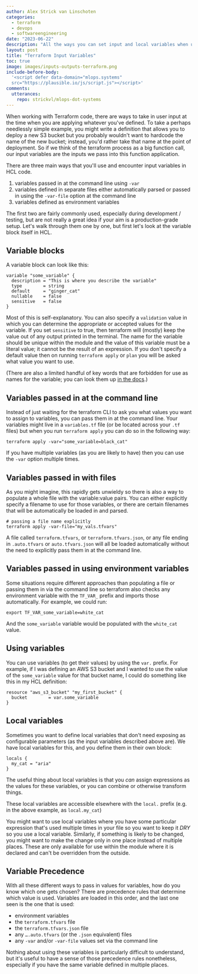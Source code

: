 ```yaml
---
author: Alex Strick van Linschoten
categories:
  - terraform
  - devops
  - softwareengineering
date: "2023-06-22"
description: "All the ways you can set input and local variables when using Terraform."
layout: post
title: "Terraform Input Variables"
toc: true
image: images/inputs-outputs-terraform.png
include-before-body:
  '<script defer data-domain="mlops.systems"
  src="https://plausible.io/js/script.js"></script>'
comments:
  utterances:
    repo: strickvl/mlops-dot-systems
---
```


When working with Terraform code, there are ways to take in user input at the time when you are applying whatever you've defined. To take a perhaps needlessly simple example, you might write a definition that allows you to deploy a new S3 bucket but you probably wouldn't want to hardcode the name of the new bucket; instead, you'd rather take that name at the point of deployment. So if we think of the terraform process as a big function call, our input variables are the inputs we pass into this function application.

There are three main ways that you'll use and encounter input variables in HCL code.

1. variables passed in at the command line using `-var`
2. variables defined in separate files either automatically parsed or passed in using the `-var-file` option at the command line
3. variables defined as environment variables

The first two are fairly commonly used, especially during development / testing, but are not really a great idea if your aim is a production-grade setup. Let's walk through them one by one, but first let's look at the variable block itself in HCL.

## Variable blocks

A variable block can look like this:

```hcl
variable "some_variable" {
  description = "This is where you describe the variable"
  type        = string
  default     = "ginger_cat"
  nullable    = false
  sensitive   = false
}
```

Most of this is self-explanatory. You can also specify a `validation` value in which you can determine the appropriate or accepted values for the variable. If you set `sensitive` to true, then terraform will (mostly) keep the value out of any output printed in the terminal. The name for the variable should be unique within the module and the value of this variable must be a literal value; it cannot be the result of an expression. If you don't specify a default value then on running `terraform apply` or `plan` you will be asked what value you want to use.

(There are also a limited handful of key words that are forbidden for use as names for the variable; you can look them up [in the docs](https://developer.hashicorp.com/terraform/language/values/variables#declaring-an-input-variable).)

## Variables passed in at the command line

Instead of just waiting for the terraform CLI to ask you what values you want to assign to variables, you can pass them in at the command line. Your variables might live in a `variables.tf` file (or be located across your `.tf` files) but when you run `terraform apply` you can do so in the following way:

```shell
terraform apply -var="some_variable=black_cat"
```

If you have multiple variables (as you are likely to have) then you can use the `-var` option multiple times.

## Variables passed in with files

As you might imagine, this rapidly gets unwieldy so there is also a way to populate a whole file with the variable:value pairs. You can either explicitly specify a filename to use for those variables, or there are certain filenames that will be automatically be loaded in and parsed.

```shell
# passing a file name explicitly
terraform apply -var-file="my_vals.tfvars"
```

A file called `terraform.tfvars`, or `terraform.tfvars.json`, or any file ending in `.auto.tfvars` or `auto.tfvars.json` will all be loaded automatically without the need to explicitly pass them in at the command line.

## Variables passed in using environment variables

Some situations require different approaches than populating a file or passing them in via the command line so terraform also checks any environment variable with the `TF_VAR_` prefix and imports those automatically. For example, we could run:

```shell
export TF_VAR_some_variable=white_cat
```

And the `some_variable` variable would be populated with the `white_cat` value.

## Using variables

You can use variables (to get their values) by using the `var.` prefix. For example, if I was defining an AWS S3 bucket and I wanted to use the value of the `some_variable` value for that bucket name, I could do something like this in my HCL definition:

```hcl
resource "aws_s3_bucket" "my_first_bucket" {
  bucket        = var.some_variable
}
```

## Local variables

Sometimes you want to define local variables that don't need exposing as configurable parameters (as the input variables described above are). We have local variables for this, and you define them in their own block:

```
locals {
  my_cat = "aria"
}
```

The useful thing about local variables is that you *can* assign expressions as the values for these variables, or you can combine or otherwise transform things.

These local variables are accessible elsewhere with the `local.` prefix (e.g. in the above example, as `local.my_cat`)

You might want to use local variables where you have some particular expression that's used multiple times in your file so you want to keep it *DRY* so you use a local variable. Similarly, if something is likely to be changed, you might want to make the change only in one place instead of multiple places. These are only available for use within the module where it is declared and can't be overridden from the outside.

## Variable Precedence

With all these different ways to pass in values for variables, how do you know which one gets chosen? There are precedence rules that determine which value is used. Variables are loaded in this order, and the last one seen is the one that is used:

- environment variables
- the `terraform.tfvars` file
- the `terraform.tfvars.json` file
- any `….auto.tfvars` (or the `.json` equivalent) files
- any `-var` and/or `-var-file` values set via the command line

Nothing about using these variables is particularly difficult to understand, but it's useful to have a sense of those precedence rules nonetheless, especially if you have the same variable defined in multiple places.